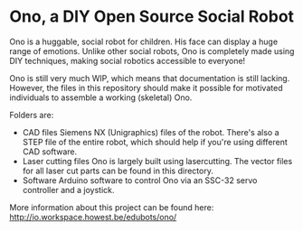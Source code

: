 # Ono, a DIY Open Source Social Robot
Ono is a huggable, social robot for children.
His face can display a huge range of emotions.
Unlike other social robots, Ono is completely made using DIY techniques, making social robotics accessible to everyone!

Ono is still very much WIP, which means that documentation is still lacking.
However, the files in this repository should make it possible for motivated individuals to assemble a working (skeletal) Ono.

Folders are:
- CAD files
  Siemens NX (Unigraphics) files of the robot.
  There's also a STEP file of the entire robot, which should help if you're using different CAD software.
- Laser cutting files
  Ono is largely built using lasercutting. The vector files for all laser cut parts can be found in this directory.
- Software
  Arduino software to control Ono via an SSC-32 servo controller and a joystick.

More information about this project can be found here:
http://io.workspace.howest.be/edubots/ono/